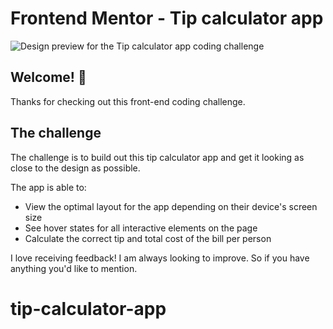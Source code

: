 # Frontend Mentor - Tip calculator app

![Design preview for the Tip calculator app coding challenge](./design/desktop-preview.jpg)

## Welcome! 👋

Thanks for checking out this front-end coding challenge.

## The challenge

The challenge is to build out this tip calculator app and get it looking as close to the design as possible.

The app is able to:

- View the optimal layout for the app depending on their device's screen size
- See hover states for all interactive elements on the page
- Calculate the correct tip and total cost of the bill per person


I love receiving feedback! I am always looking to improve. So if you have anything you'd like to mention.
# tip-calculator-app
